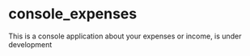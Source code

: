 # console_expenses
This is a console application about your expenses or income, is under development
